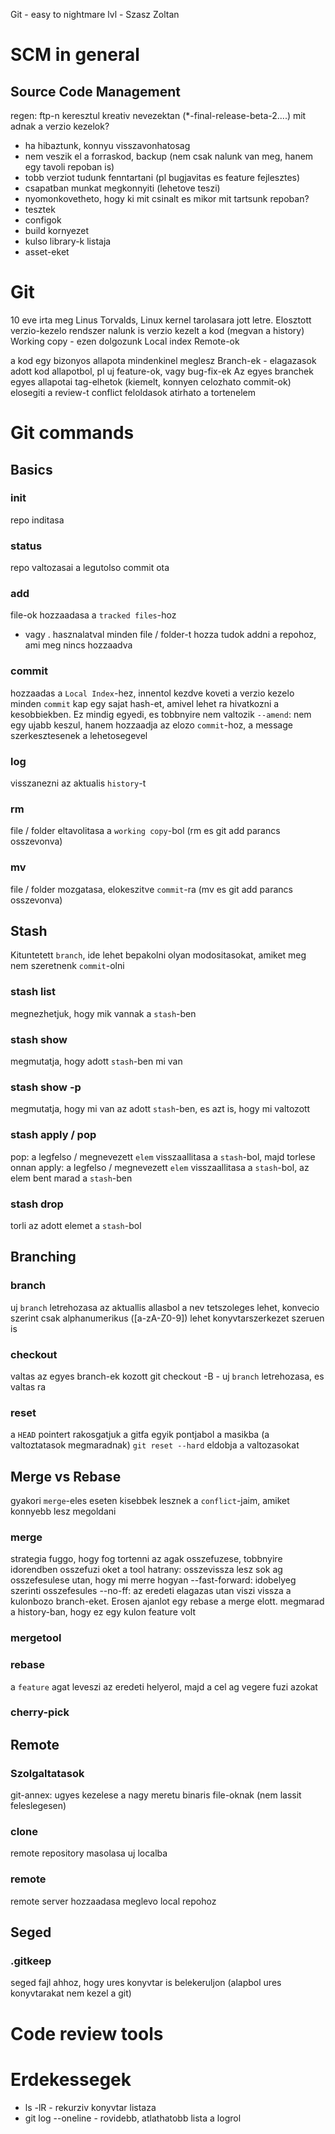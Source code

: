 Git - easy to nightmare lvl - Szasz Zoltan

# SCM in general
## Source Code Management
regen: ftp-n keresztul kreativ nevezektan (*-final-release-beta-2....)
mit adnak a verzio kezelok?
  - ha hibaztunk, konnyu visszavonhatosag
  - nem veszik el a forraskod, backup (nem csak nalunk van meg, hanem egy tavoli repoban is)
  - tobb verziot tudunk fenntartani (pl bugjavitas es feature fejlesztes)
  - csapatban munkat megkonnyiti (lehetove teszi)
  - nyomonkovetheto, hogy ki mit csinalt es mikor
mit tartsunk repoban?
  - tesztek
  - configok
  - build kornyezet
  - kulso library-k listaja
  - asset-eket

# Git
10 eve irta meg Linus Torvalds, Linux kernel tarolasara jott letre.
Elosztott verzio-kezelo rendszer
  nalunk is verzio kezelt a kod (megvan a history)
  Working copy - ezen dolgozunk
  Local index
  Remote-ok

  a kod egy bizonyos allapota mindenkinel meglesz
Branch-ek - elagazasok adott kod allapotbol, pl uj feature-ok, vagy bug-fix-ek
Az egyes branchek egyes allapotai tag-elhetok (kiemelt, konnyen celozhato commit-ok)
elosegiti a review-t
conflict feloldasok
atirhato a tortenelem

# Git commands

## Basics
### init
repo inditasa
### status
repo valtozasai a legutolso commit ota
### add
file-ok hozzaadasa a `tracked files`-hoz
* vagy . hasznalatval minden file / folder-t hozza tudok addni a repohoz, ami meg nincs hozzaadva
### commit
hozzaadas a `Local Index`-hez, innentol kezdve koveti a verzio kezelo
minden `commit` kap egy sajat hash-et, amivel lehet ra hivatkozni a kesobbiekben. Ez mindig egyedi, es tobbnyire nem valtozik
`--amend`: nem egy ujabb keszul, hanem hozzaadja az elozo `commit`-hoz, a message szerkesztesenek a lehetosegevel
### log
visszanezni az aktualis `history`-t
### rm
file / folder eltavolitasa a `working copy`-bol (rm es git add parancs osszevonva)
### mv
file / folder mozgatasa, elokeszitve `commit`-ra (mv es git add parancs osszevonva)

## Stash
Kituntetett `branch`, ide lehet bepakolni olyan modositasokat, amiket meg nem szeretnenk `commit`-olni
### stash list
megnezhetjuk, hogy mik vannak a `stash`-ben
### stash show <name>
megmutatja, hogy adott `stash`-ben mi van
### stash show <name> -p
megmutatja, hogy mi van az adott `stash`-ben, es azt is, hogy mi valtozott
### stash apply / pop <name>
pop: a legfelso / megnevezett `elem` visszaallitasa a `stash`-bol, majd torlese onnan
apply: a legfelso / megnevezett `elem` visszaallitasa a `stash`-bol, az elem bent marad a `stash`-ben
### stash drop <name>
torli az adott elemet a `stash`-bol

## Branching
### branch
uj `branch` letrehozasa az aktuallis allasbol
a nev tetszoleges lehet, konvecio szerint csak alphanumerikus ([a-zA-Z0-9])
lehet konyvtarszerkezet szeruen is
### checkout
valtas az egyes branch-ek kozott
git checkout -B <name> - uj `branch` letrehozasa, es valtas ra
### reset
a `HEAD` pointert rakosgatjuk a gitfa egyik pontjabol a masikba (a valtoztatasok megmaradnak)
`git reset --hard` eldobja a valtozasokat

## Merge vs Rebase
gyakori `merge`-eles eseten kisebbek lesznek a `conflict`-jaim, amiket konnyebb lesz megoldani
### merge
strategia fuggo, hogy fog tortenni az agak osszefuzese, tobbnyire idorendben osszefuzi oket a tool
hatrany: osszevissza lesz sok ag osszefesulese utan, hogy mi merre hogyan
--fast-forward: idobelyeg szerinti osszefesules
--no-ff: az eredeti elagazas utan viszi vissza a kulonbozo branch-eket. Erosen ajanlot egy rebase a merge elott. megmarad a history-ban, hogy ez egy kulon feature volt
### mergetool
### rebase
a `feature` agat leveszi az eredeti helyerol, majd a cel ag vegere fuzi azokat
### cherry-pick

## Remote
### Szolgaltatasok
git-annex: ugyes kezelese a nagy meretu binaris file-oknak (nem lassit feleslegesen)

### clone
remote repository masolasa uj localba
### remote
remote server hozzaadasa meglevo local repohoz

## Seged
### .gitkeep
seged fajl ahhoz, hogy ures konyvtar is belekeruljon (alapbol ures konyvtarakat nem kezel a git)

# Code review tools

# Erdekessegek
- ls -lR - rekurziv konyvtar listaza
- git log --oneline - rovidebb, atlathatobb lista a logrol